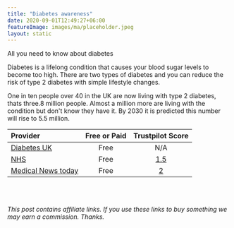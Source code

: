```yaml
---
title: "Diabetes awareness"
date: 2020-09-01T12:49:27+06:00
featureImage: images/ma/placeholder.jpeg
layout: static
---
```


All you need to know about diabetes

Diabetes is a lifelong condition that causes your blood sugar levels to become too high. There are two types of diabetes and you can reduce the risk of type 2 diabetes with simple lifestyle changes.

One in ten people over 40 in the UK are now living with type 2 diabetes, thats three.8 million people. Almost a million more are living with the condition but don't know they have it. By 2030 it is predicted this number will rise to 5.5 million.

| Provider      | Free or Paid  |  Trustpilot Score  |
| :-----------          | :--------------:      |  :--------------:         |
| [Diabetes UK](https://www.diabetes.org.uk/) | Free | N/A
| [NHS](https://www.stopdiabetes.co.uk/) | Free | [1.5](https://uk.trustpilot.com/review/www.england.nhs.uk) | 
| [Medical News today](https://www.medicalnewstoday.com/articles/318277#1-200-calorie-plan) | Free | [2](https://uk.trustpilot.com/review/www.medicalnewstoday.com) | 
  

<br/><br/>

*This post contains affiliate links. If you use these links to buy something we may
earn a commission. Thanks.*






